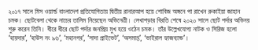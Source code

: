 ২০১৭ সালে মিস ওয়ার্ল্ড বাংলাদেশ প্রতিযোগিতায় দ্বিতীয় রানারআপ হয়ে শোবিজ অঙ্গনে পা রাখেন রুকাইয়া জাহান চমক। ছোটবেলা থেকে নাচের তালিম নিয়েছেন অভিনেত্রী। লেখাপড়ার বিরতি শেষে ২০২০ সালে ছোট পর্দার অভিনয় শুরু করেন তিনি। ধীরে ধীরে ছোট পর্দার জনপ্রিয় মুখ হয়ে ওঠেন চমক। তাঁর উল্লেখযোগ্য নাটক ও সিরিজ হলো ‘হায়দার’, ‘হাউস নং ৯৬’, ‘মহানগর’, ‘সাদা প্রাইভেট’, ‘অসমাপ্ত’, ‘ভাইরাল হ্যাজব্যান্ড’।
